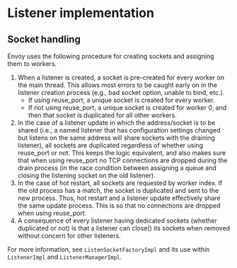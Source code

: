 # Listener implementation

## Socket handling

Envoy uses the following procedure for creating sockets and assigning them to workers.

1. When a listener is created, a socket is pre-created for every worker on the main thread. This
   allows most errors to be caught early on in the listener creation process (e.g., bad socket
   option, unable to bind, etc.).
    * If using reuse_port, a unique socket is created for every worker.
    * If not using reuse_port, a unique socket is created for worker 0, and then that socket
      is duplicated for all other workers.
2. In the case of a listener update in which the address/socket is to be shared (i.e., a named
   listener that has configuration settings changed but listens on the same address will share
   sockets with the draining listener), all sockets are duplicated regardless of whether using
   reuse_port or not. This keeps the logic equivalent, and also makes sure that when using
   reuse_port no TCP connections are dropped during the drain process (in the race condition between
   assigning a queue and closing the listening socket on the old listener).
3. In the case of hot restart, all sockets are requested by worker index. If the old process has
   a match, the socket is duplicated and sent to the new process. Thus, hot restart and a listener
   update effectively share the same update process. This is so that no connections are dropped
   when using reuse_port.
4. A consequence of every listener having dedicated sockets (whether duplicated or not) is that
   a listener can close() its sockets when removed without concern for other listeners.

For more information, see `ListenSocketFactoryImpl` and its use within `ListenerImpl` and
`ListenerManagerImpl`.
